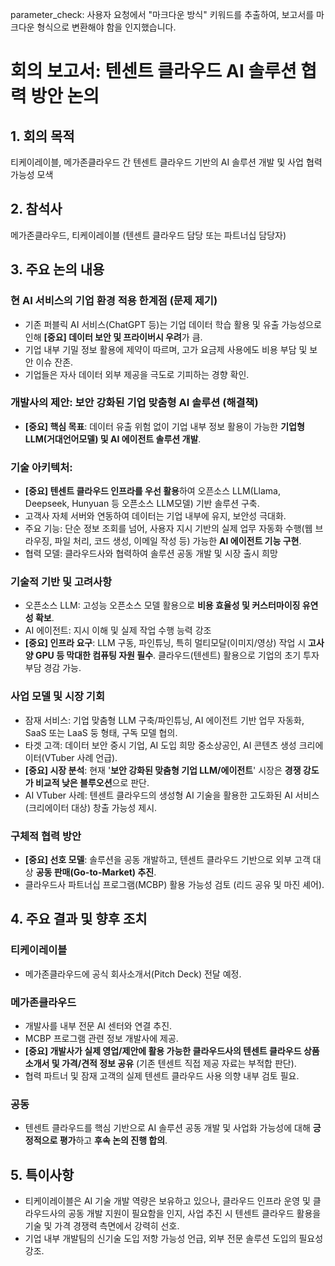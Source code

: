 parameter_check: 사용자 요청에서 "마크다운 방식" 키워드를 추출하여, 보고서를 마크다운 형식으로 변환해야 함을 인지했습니다.

# 회의 보고서: 텐센트 클라우드 AI 솔루션 협력 방안 논의

## 1. 회의 목적
티케이레이블, 메가존클라우드 간 텐센트 클라우드 기반의 AI 솔루션 개발 및 사업 협력 가능성 모색

## 2. 참석사
메가존클라우드, 티케이레이블
(텐센트 클라우드 담당 또는 파트너십 담당자)

## 3. 주요 논의 내용

### 현 AI 서비스의 기업 환경 적용 한계점 (문제 제기)

* 기존 퍼블릭 AI 서비스(ChatGPT 등)는 기업 데이터 학습 활용 및 유출 가능성으로 인해 **[중요] 데이터 보안 및 프라이버시 우려**가 큼.
* 기업 내부 기밀 정보 활용에 제약이 따르며, 고가 요금제 사용에도 비용 부담 및 보안 이슈 잔존.
* 기업들은 자사 데이터 외부 제공을 극도로 기피하는 경향 확인.

### 개발사의 제안: 보안 강화된 기업 맞춤형 AI 솔루션 (해결책)

* **[중요] 핵심 목표**: 데이터 유출 위험 없이 기업 내부 정보 활용이 가능한 **기업형 LLM(거대언어모델) 및 AI 에이전트 솔루션 개발**.

### 기술 아키텍처:

* **[중요] 텐센트 클라우드 인프라를 우선 활용**하여 오픈소스 LLM(Llama, Deepseek, Hunyuan 등 오픈소스 LLM모델) 기반 솔루션 구축.
* 고객사 자체 서버와 연동하여 데이터는 기업 내부에 유지, 보안성 극대화.
* 주요 기능: 단순 정보 조회를 넘어, 사용자 지시 기반의 실제 업무 자동화 수행(웹 브라우징, 파일 처리, 코드 생성, 이메일 작성 등) 가능한 **AI 에이전트 기능 구현**.
* 협력 모델: 클라우드사와 협력하여 솔루션 공동 개발 및 시장 출시 희망 

### 기술적 기반 및 고려사항

* 오픈소스 LLM: 고성능 오픈소스 모델 활용으로 **비용 효율성 및 커스터마이징 유연성 확보**.
* AI 에이전트: 지시 이해 및 실제 작업 수행 능력 강조
* **[중요] 인프라 요구**: LLM 구동, 파인튜닝, 특히 멀티모달(이미지/영상) 작업 시 **고사양 GPU 등 막대한 컴퓨팅 자원 필수**. 클라우드(텐센트) 활용으로 기업의 초기 투자 부담 경감 가능.

### 사업 모델 및 시장 기회

* 잠재 서비스: 기업 맞춤형 LLM 구축/파인튜닝, AI 에이전트 기반 업무 자동화, SaaS 또는 LaaS  둥 형태, 구독 모델 협의.
* 타겟 고객: 데이터 보안 중시 기업, AI 도입 희망 중소상공인, AI 콘텐츠 생성 크리에이터(VTuber 사례 언급).
* **[중요] 시장 분석**: 현재 '**보안 강화된 맞춤형 기업 LLM/에이전트**' 시장은 **경쟁 강도가 비교적 낮은 블루오션**으로 판단.
* AI VTuber 사례: 텐센트 클라우드의 생성형 AI 기술을 활용한 고도화된 AI 서비스(크리에이터 대상) 창출 가능성 제시.

### 구체적 협력 방안

* **[중요] 선호 모델**: 솔루션을 공동 개발하고, 텐센트 클라우드 기반으로 외부 고객 대상 **공동 판매(Go-to-Market) 추진**.
* 클라우드사 파트너십 프로그램(MCBP) 활용 가능성 검토 (리드 공유 및 마진 셰어).

## 4. 주요 결과 및 향후 조치

### 티케이레이블 
* 메가존클라우드에 공식 회사소개서(Pitch Deck) 전달 예정.

### 메가존클라우드 
* 개발사를 내부 전문 AI 센터와 연결 추진.
* MCBP 프로그램 관련 정보 개발사에 제공.
* **[중요] 개발사가 실제 영업/제안에 활용 가능한 클라우드사의 텐센트 클라우드 상품소개서 및 가격/견적 정보 공유** (기존 텐센트 직접 제공 자료는 부적합 판단).
* 협력 파트너 및 잠재 고객의 실제 텐센트 클라우드 사용 의향 내부 검토 필요.

### 공동
* 텐센트 클라우드를 핵심 기반으로 AI 솔루션 공동 개발 및 사업화 가능성에 대해 **긍정적으로 평가**하고 **후속 논의 진행 합의**.

## 5. 특이사항

* 티케이레이블은 AI 기술 개발 역량은 보유하고 있으나, 클라우드 인프라 운영 및 클라우드사의 공동 개발 지원이 필요함을 인지, 
사업 추진 시 텐센트 클라우드 활용을 기술 및 가격 경쟁력 측면에서 강력히 선호.
* 기업 내부 개발팀의 신기술 도입 저항 가능성 언급, 외부 전문 솔루션 도입의 필요성 강조.